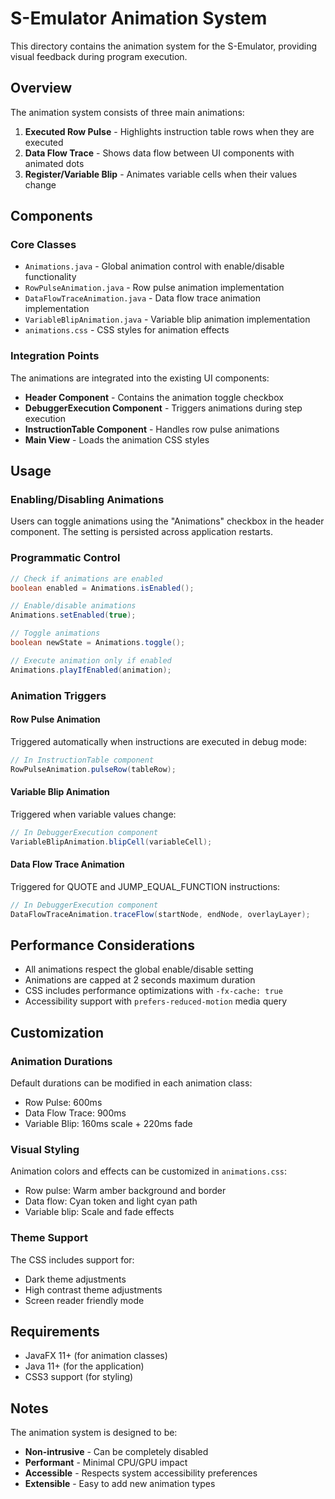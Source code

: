 # S-Emulator Animation System

This directory contains the animation system for the S-Emulator, providing visual feedback during program execution.

## Overview

The animation system consists of three main animations:

1. **Executed Row Pulse** - Highlights instruction table rows when they are executed
2. **Data Flow Trace** - Shows data flow between UI components with animated dots
3. **Register/Variable Blip** - Animates variable cells when their values change

## Components

### Core Classes

- `Animations.java` - Global animation control with enable/disable functionality
- `RowPulseAnimation.java` - Row pulse animation implementation
- `DataFlowTraceAnimation.java` - Data flow trace animation implementation
- `VariableBlipAnimation.java` - Variable blip animation implementation
- `animations.css` - CSS styles for animation effects

### Integration Points

The animations are integrated into the existing UI components:

- **Header Component** - Contains the animation toggle checkbox
- **DebuggerExecution Component** - Triggers animations during step execution
- **InstructionTable Component** - Handles row pulse animations
- **Main View** - Loads the animation CSS styles

## Usage

### Enabling/Disabling Animations

Users can toggle animations using the "Animations" checkbox in the header component. The setting is persisted across application restarts.

### Programmatic Control

```java
// Check if animations are enabled
boolean enabled = Animations.isEnabled();

// Enable/disable animations
Animations.setEnabled(true);

// Toggle animations
boolean newState = Animations.toggle();

// Execute animation only if enabled
Animations.playIfEnabled(animation);
```

### Animation Triggers

#### Row Pulse Animation

Triggered automatically when instructions are executed in debug mode:

```java
// In InstructionTable component
RowPulseAnimation.pulseRow(tableRow);
```

#### Variable Blip Animation

Triggered when variable values change:

```java
// In DebuggerExecution component
VariableBlipAnimation.blipCell(variableCell);
```

#### Data Flow Trace Animation

Triggered for QUOTE and JUMP_EQUAL_FUNCTION instructions:

```java
// In DebuggerExecution component
DataFlowTraceAnimation.traceFlow(startNode, endNode, overlayLayer);
```

## Performance Considerations

- All animations respect the global enable/disable setting
- Animations are capped at 2 seconds maximum duration
- CSS includes performance optimizations with `-fx-cache: true`
- Accessibility support with `prefers-reduced-motion` media query

## Customization

### Animation Durations

Default durations can be modified in each animation class:

- Row Pulse: 600ms
- Data Flow Trace: 900ms
- Variable Blip: 160ms scale + 220ms fade

### Visual Styling

Animation colors and effects can be customized in `animations.css`:

- Row pulse: Warm amber background and border
- Data flow: Cyan token and light cyan path
- Variable blip: Scale and fade effects

### Theme Support

The CSS includes support for:

- Dark theme adjustments
- High contrast theme adjustments
- Screen reader friendly mode

## Requirements

- JavaFX 11+ (for animation classes)
- Java 11+ (for the application)
- CSS3 support (for styling)

## Notes

The animation system is designed to be:

- **Non-intrusive** - Can be completely disabled
- **Performant** - Minimal CPU/GPU impact
- **Accessible** - Respects system accessibility preferences
- **Extensible** - Easy to add new animation types

